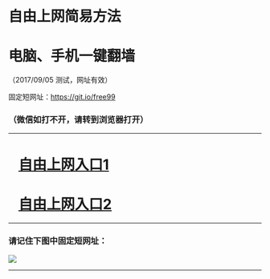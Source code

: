 ﻿# 自由上网简易方法

# 电脑、手机一键翻墙

（2017/09/05 测试，网址有效）

固定短网址：https://git.io/free99

### （微信如打不开，请转到浏览器打开）


***





# &nbsp;&nbsp; <a href="http://ft203437419.fwq-tz1001.xyz/fwqtz01.html?t=090500118647 " target="_blank">自由上网入口1</a>
# &nbsp;&nbsp; <a href="http://ft1639225798.fwq-tz1002.xyz/fwqtz02.html?t=090500111820 " target="_blank">自由上网入口2</a>
***

### 请记住下图中固定短网址：

<img src="https://s3-us-west-2.amazonaws.com/fwq-1001/yjfq-20170905okok.png" /> 


***

